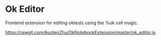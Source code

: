 Ok Editor
===============

Frontend extension for editing oktests using the %ok cell magic.

https://rawgit.com/AustenZhu/OkNotebookExtension/master/ok_editor.js
